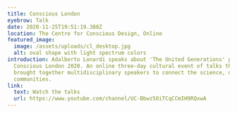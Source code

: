 ```yaml
---
title: Conscious London
eyebrow: Talk
date: 2020-11-25T19:51:19.380Z
location: The Centre for Conscious Design, Online
featured_image:
  image: /assets/uploads/cl_desktop.jpg
  alt: oval shape with light spectrum colors
introduction: Adalberto Lonardi speaks about 'The United Generations' project at
  Conscious London 2020. An online three-day cultural event of talks that
  brought together multidisciplinary speakers to connect the science, design and
  communities.
link:
  text: Watch the talks
  url: https://www.youtube.com/channel/UC-Bbwz5OiTCqCCmIH9RQxwA
---
```

